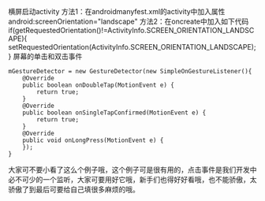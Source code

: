 横屏启动activity
方法1：在androidmanyfest.xml的activity中加入属性 android:screenOrientation="landscape"
方法2：在oncreate中加入如下代码 if(getRequestedOrientation()!=ActivityInfo.SCREEN_ORIENTATION_LANDSCAPE){ setRequestedOrientation(ActivityInfo.SCREEN_ORIENTATION_LANDSCAPE);}
屏幕的单击和双击事件
```  
mGestureDetector = new GestureDetector(new SimpleOnGestureListener(){
	@Override
	public boolean onDoubleTap(MotionEvent e) {
		return true;
	}
	@Override
	public boolean onSingleTapConfirmed(MotionEvent e) {
		return true;
	}
	@Override
	public void onLongPress(MotionEvent e) {
	});
}
```
大家可不要小看了这么个例子哦，这个例子可是很有用的，点击事件是我们开发中必不可少的一个监听，大家可要用好它哦，新手们也得好好看哦，也不能骄傲，太骄傲了到最后可要给自己填很多麻烦的哦。